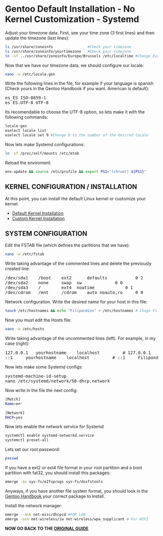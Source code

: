 # Gentoo Default Installation - No Kernel Customization - Systemd 

Adjust your timezone data. First, see your time zone (3 first lines) and then update the timezone (last lines):
```bash
ls /usr/share/zoneinfo                #Check your timezone
ls /usr/share/zoneinfo/yourtimezone   #Check your timezone
ln -sf ../usr/share/zoneinfo/Europe/Brussels /etc/localtime #Change Europe/Brussels to your timezone
```

Now that we have our timezone data, we should configure our locale:
```bash
nano -w /etc/locale.gen
```

Write the following lines in the file, for example if your language is spanish (Check yours in the Gentoo Handbook if you want. American is default):
<pre>
es_ES ISO-8859-1
es_ES.UTF-8 UTF-8
</pre>

Its recomendable to choose the UTF-8 option, so lets make it with the following commands:
```bash
locale-gen
eselect locale list
eselect locale set 9 #Change 9 to the number of the desired locale
```

Now lets make Systemd configurations:
```bash
ln -sf /proc/self/mounts /etc/mtab
```

Reload the enviroment:
```bash
env-update && source /etc/profile && export PS1="(chroot) ${PS1}"
```

## KERNEL CONFIGURATION / INSTALLATION
At this point, you can install the default Linux kernel or customize your kernel.
- <a href="https://github.com/Filipondios/Gentoo/blob/main/Gentoo%20Installation/DefaultKernel-Installation.md">Default Kernel Installation</a>
- <a href="https://github.com/Filipondios/Gentoo/blob/main/Gentoo%20Installation/CustomKernel-Installation.md">Custom Kernel Installation</a>

## SYSTEM CONFIGURATION

Edit the FSTAB file (which defines the partitions that we have):
```bash
nano -w /etc/fstab
```

Write taking advantage of the commented lines and delete the previously created line:
<pre>
/dev/sda1    /boot    ext2      defaults           0 2
/dev/sda2    none     swap	sw	           0 0	
/dev/sda3    /        ext4	noatime            0 1
/dev/cdrom   /mnt     /cdrom	auto noauto,ro     0 0
</pre>


Network configuration. Write the desired name for your host in this file:
```bash
touch /etc/hostnames && echo "Filipondios" > /etc/hostnames # Chage Filipondios to your desired hostname
```

Now you must edit the Hosts file:
```bash
nano -w /etc/hosts
```

Write taking advantage of the uncommented lines (left). For example, in my case (right):
<pre>
127.0.0.1	yourhostname	localhost         # 127.0.0.1	Filipondios   localhost
::1		yourhostname	localhost         # ::1		Filipondios   localhost
</pre>

Now lets make some Systemd configs:
<pre>
systemd-machine-id-setup
nano /etc/systemd/network/50-dhcp.network
</pre>

Now write in the file the next config:
```bash
[Match]
Name=en*
 
[Network]
DHCP=yes
```

Now lets enable the network service for Systemd
```bash
systemctl enable systemd-networkd.service
systemctl preset-all
```

Lets set our root password:
```bash
passwd
```

If you have a ext2 or ext4 file format in your root partition and a boot partition with fat32, you should install this packages:
```bash
emerge -av sys-fs/e2fsprogs sys-fs/dosfstools
```
Anyways, if you have another file system format, you should look in the <a href="https://wiki.gentoo.org/wiki/Handbook:AMD64/Installation/Tools">Gentoo Handbook</a> your correct package to install.

Install the network manager:
```bash
emerge --ask net-misc/dhcpcd #FOR LAN
emerge -ask net-wireless/iw net-wireless/wpa_supplicant # For WIFI
```

<b>NOW GO BACK TO THE <a href="https://github.com/Filipondios/Gentoo/tree/main/Gentoo%20Installation">ORIGINAL GUIDE</a></b>
